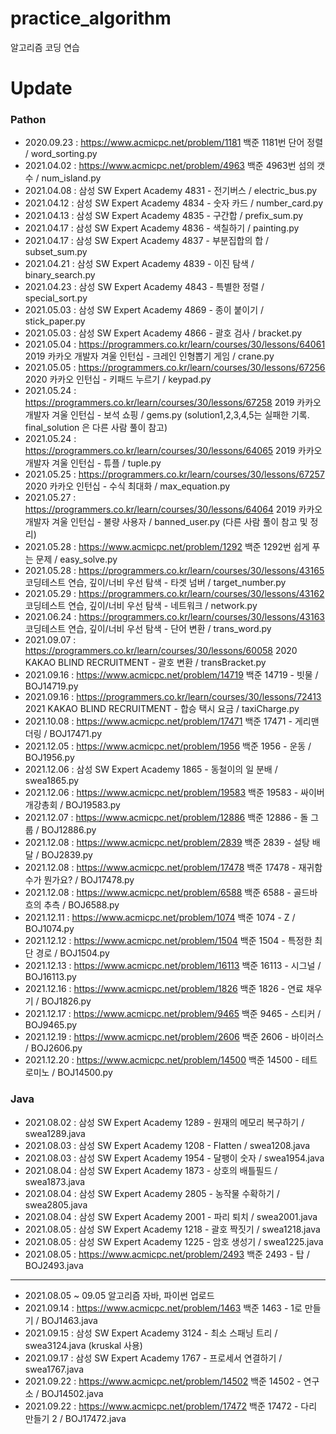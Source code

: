 # practice_algorithm

알고리즘 코딩 연습

# Update
### Pathon
- 2020.09.23 : https://www.acmicpc.net/problem/1181 백준 1181번 단어 정렬 / word_sorting.py
- 2021.04.02 : https://www.acmicpc.net/problem/4963 백준 4963번 섬의 갯수 / num_island.py
- 2021.04.08 : 삼성 SW Expert Academy 4831 - 전기버스 / electric_bus.py
- 2021.04.12 : 삼성 SW Expert Academy 4834 - 숫자 카드 / number_card.py
- 2021.04.13 : 삼성 SW Expert Academy 4835 - 구간합 / prefix_sum.py
- 2021.04.17 : 삼성 SW Expert Academy 4836 - 색칠하기 / painting.py
- 2021.04.17 : 삼성 SW Expert Academy 4837 - 부분집합의 합 / subset_sum.py
- 2021.04.21 : 삼성 SW Expert Academy 4839 - 이진 탐색 / binary_search.py
- 2021.04.23 : 삼성 SW Expert Academy 4843 - 특별한 정렬 / special_sort.py
- 2021.05.03 : 삼성 SW Expert Academy 4869 - 종이 붙이기 / stick_paper.py
- 2021.05.03 : 삼성 SW Expert Academy 4866 - 괄호 검사 / bracket.py
- 2021.05.04 : https://programmers.co.kr/learn/courses/30/lessons/64061 2019 카카오 개발자 겨울 인턴십 - 크레인 인형뽑기 게임 / crane.py
- 2021.05.05 : https://programmers.co.kr/learn/courses/30/lessons/67256 2020 카카오 인턴십 - 키패드 누르기 / keypad.py
- 2021.05.24 : https://programmers.co.kr/learn/courses/30/lessons/67258 2019 카카오 개발자 겨울 인턴십 - 보석 쇼핑 / gems.py (solution1,2,3,4,5는 실패한 기록. final_solution 은 다른 사람 풀이 참고)
- 2021.05.24 : https://programmers.co.kr/learn/courses/30/lessons/64065 2019 카카오 개발자 겨울 인턴십 - 튜플 / tuple.py
- 2021.05.25 : https://programmers.co.kr/learn/courses/30/lessons/67257 2020 카카오 인턴십 - 수식 최대화 / max_equation.py
- 2021.05.27 : https://programmers.co.kr/learn/courses/30/lessons/64064 2019 카카오 개발자 겨울 인턴십 - 불량 사용자 / banned_user.py (다른 사람 풀이 참고 및 정리)
- 2021.05.28 : https://www.acmicpc.net/problem/1292 백준 1292번 쉽게 푸는 문제 / easy_solve.py
- 2021.05.28 : https://programmers.co.kr/learn/courses/30/lessons/43165 코딩테스트 연습, 깊이/너비 우선 탐색 - 타겟 넘버 / target_number.py
- 2021.05.29 : https://programmers.co.kr/learn/courses/30/lessons/43162 코딩테스트 연습, 깊이/너비 우선 탐색 - 네트워크 / network.py
- 2021.06.24 : https://programmers.co.kr/learn/courses/30/lessons/43163 코딩테스트 연습, 깊이/너비 우선 탐색 - 단어 변환 / trans_word.py
- 2021.09.07 : https://programmers.co.kr/learn/courses/30/lessons/60058 2020 KAKAO BLIND RECRUITMENT - 괄호 변환 / transBracket.py
- 2021.09.16 : https://www.acmicpc.net/problem/14719 백준 14719 - 빗물 / BOJ14719.py
- 2021.09.16 : https://programmers.co.kr/learn/courses/30/lessons/72413 2021 KAKAO BLIND RECRUITMENT - 합승 택시 요금 / taxiCharge.py
- 2021.10.08 : https://www.acmicpc.net/problem/17471 백준 17471 - 게리맨더링 / BOJ17471.py
- 2021.12.05 : https://www.acmicpc.net/problem/1956 백준 1956 - 운동 / BOJ1956.py
- 2021.12.06 : 삼성 SW Expert Academy 1865 - 동철이의 일 분배 / swea1865.py
- 2021.12.06 : https://www.acmicpc.net/problem/19583 백준 19583 - 싸이버개강총회 / BOJ19583.py
- 2021.12.07 : https://www.acmicpc.net/problem/12886 백준 12886 - 돌 그룹 / BOJ12886.py
- 2021.12.08 : https://www.acmicpc.net/problem/2839 백준 2839 - 설탕 배달 / BOJ2839.py
- 2021.12.08 : https://www.acmicpc.net/problem/17478 백준 17478 - 재귀함수가 뭔가요? / BOJ17478.py
- 2021.12.08 : https://www.acmicpc.net/problem/6588 백준 6588 - 골드바흐의 추측 / BOJ6588.py
- 2021.12.11 : https://www.acmicpc.net/problem/1074 백준 1074 - Z / BOJ1074.py
- 2021.12.12 : https://www.acmicpc.net/problem/1504 백준 1504 - 특정한 최단 경로 / BOJ1504.py
- 2021.12.13 : https://www.acmicpc.net/problem/16113 백준 16113 - 시그널 / BOJ16113.py
- 2021.12.16 : https://www.acmicpc.net/problem/1826 백준 1826 - 연료 채우기 / BOJ1826.py
- 2021.12.17 : https://www.acmicpc.net/problem/9465 백준 9465 - 스티커 / BOJ9465.py
- 2021.12.19 : https://www.acmicpc.net/problem/2606 백준 2606 - 바이러스 / BOJ2606.py
- 2021.12.20 : https://www.acmicpc.net/problem/14500 백준 14500 - 테트로미노 / BOJ14500.py

### Java
- 2021.08.02 : 삼성 SW Expert Academy 1289 - 원재의 메모리 복구하기 / swea1289.java
- 2021.08.03 : 삼성 SW Expert Academy 1208 - Flatten / swea1208.java
- 2021.08.03 : 삼성 SW Expert Academy 1954 - 달팽이 숫자 / swea1954.java
- 2021.08.04 : 삼성 SW Expert Academy 1873 - 상호의 배틀필드 / swea1873.java
- 2021.08.04 : 삼성 SW Expert Academy 2805 - 농작물 수확하기 / swea2805.java
- 2021.08.04 : 삼성 SW Expert Academy 2001 - 파리 퇴치 / swea2001.java
- 2021.08.05 : 삼성 SW Expert Academy 1218 - 괄호 짝짓기 / swea1218.java
- 2021.08.05 : 삼성 SW Expert Academy 1225 - 암호 생성기 / swea1225.java
- 2021.08.05 : https://www.acmicpc.net/problem/2493 백준 2493 - 탑 / BOJ2493.java
---
- 2021.08.05 ~ 09.05 알고리즘 자바, 파이썬 업로드
- 2021.09.14 : https://www.acmicpc.net/problem/1463 백준 1463 - 1로 만들기 / BOJ1463.java
- 2021.09.15 : 삼성 SW Expert Academy 3124 - 최소 스패닝 트리 / swea3124.java (kruskal 사용)
- 2021.09.17 : 삼성 SW Expert Academy 1767 - 프로세서 연결하기 / swea1767.java
- 2021.09.22 : https://www.acmicpc.net/problem/14502 백준 14502 - 연구소 / BOJ14502.java
- 2021.09.22 : https://www.acmicpc.net/problem/17472 백준 17472 - 다리 만들기 2 / BOJ17472.java

